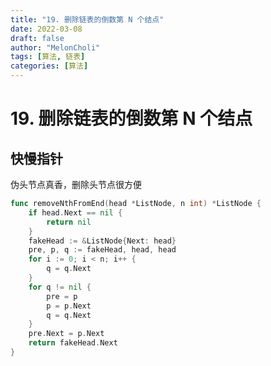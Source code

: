 ```yaml
---
title: "19. 删除链表的倒数第 N 个结点"
date: 2022-03-08
draft: false
author: "MelonCholi"
tags: [算法, 链表]
categories: [算法]
---
```


# 19. 删除链表的倒数第 N 个结点

## 快慢指针

伪头节点真香，删除头节点很方便

```go
func removeNthFromEnd(head *ListNode, n int) *ListNode {
	if head.Next == nil {
		return nil
	}
	fakeHead := &ListNode{Next: head}
	pre, p, q := fakeHead, head, head
	for i := 0; i < n; i++ {
		q = q.Next
	}
	for q != nil {
		pre = p
		p = p.Next
		q = q.Next
	}
	pre.Next = p.Next
	return fakeHead.Next
}
```

